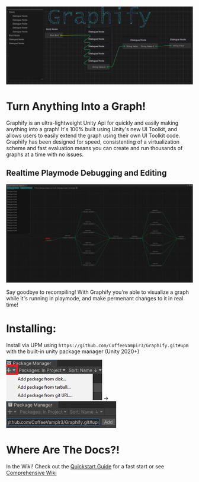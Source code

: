 ![Dialogue Graph Example Image](https://github.com/CoffeeVampir3/Graphify/blob/a1d336221eaf7f3d7c3e827a5b280b029a58e0fa/dialogueGraphExample.png?raw=true)

# Turn Anything Into a Graph!

Graphify is an ultra-lightweight Unity Api for quickly and easily making anything into a graph! It's 100% built using Unity's new UI Toolkit, and allows users to easily extend the graph using their own UI Toolkit code. Graphify has been designed for speed, consistenting of a virtualization scheme and fast evaluation means you can create and run thousands of graphs at a time with no issues.

## Realtime Playmode Debugging and Editing

![Animated Playmode Example](https://github.com/CoffeeVampir3/Graphify/blob/7c5460cafd562dbcda706d300d151158997d7031/bWRdpX42Gy.gif)

Say goodbye to recompiling! With Graphify you're able to visualize a graph while it's running in playmode, and make permenant changes to it in real time!

# Installing:

Install via UPM using `https://github.com/CoffeeVampir3/Graphify.git#upm` with the built-in unity package manager (Unity 2020+)

![Upm Example](https://github.com/CoffeeVampir3/Graphify/blob/ef05af37d1a312db094ca1da1c3d81497fde12ee/packageManagerExample.png?raw=true) -> ![Upm Add Example](https://github.com/CoffeeVampir3/Graphify/blob/ef05af37d1a312db094ca1da1c3d81497fde12ee/packageManagerExample2.png?raw=true)

# Where Are The Docs?!

In the Wiki! Check out the [Quickstart Guide](https://github.com/CoffeeVampir3/Graphify/wiki/Quickstart-Guide) for a fast start or see [Comprehensive Wiki](https://github.com/CoffeeVampir3/Graphify/wiki/Home)
